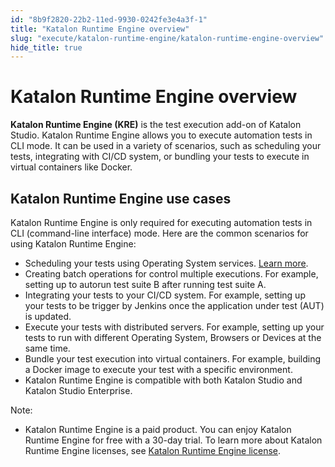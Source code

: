 ```yaml
---
id: "8b9f2820-22b2-11ed-9930-0242fe3e4a3f-1"
title: "Katalon Runtime Engine overview"
slug: "execute/katalon-runtime-engine/katalon-runtime-engine-overview"
hide_title: true
---
```


# <a id="id" class="anchor_top_offset"/><a id="ariaid-title1" class="anchor_top_offset"/><span xmlns="http://www.w3.org/1999/xhtml" className="ph">Katalon Runtime Engine</span>  overview

<p xmlns="http://www.w3.org/1999/xhtml" className="p"><strong className="ph b"><span className="ph">Katalon Runtime Engine</span> (KRE)</strong> is the test   execution add-on of <span className="ph">Katalon Studio</span>. <span className="ph">Katalon Runtime Engine</span> allows you to execute   automation tests in CLI mode. It can be used in a variety of   scenarios, such as scheduling your tests, integrating with CI/CD   system, or bundling your tests to execute in virtual containers   like Docker.</p> 

## <a id="id_1" class="anchor_top_offset"/><span xmlns="http://www.w3.org/1999/xhtml" className="ph">Katalon Runtime Engine</span>  use cases

<p xmlns="http://www.w3.org/1999/xhtml" className="p"><span className="ph">Katalon Runtime Engine</span> is only required for executing automation tests in CLI (command-line interface) mode. Here are the common scenarios for using <span className="ph">Katalon Runtime Engine</span>:</p> 
<ul xmlns="http://www.w3.org/1999/xhtml" className="ul"><li className="li">Scheduling your tests using Operating System services. <a className="xref" href="/execute/schedule-test-execution/schedule-test-runs-in-testops#id_1">Learn more</a>.</li><li className="li">Creating batch operations for control multiple executions. For example, setting up to autorun test suite B after running test suite A.</li><li className="li">Integrating your tests to your CI/CD system. For example, setting up your tests to be trigger by Jenkins once the application under test (AUT) is updated.</li><li className="li">Execute your tests with distributed servers. For example, setting up your tests to run with different Operating System, Browsers or Devices at the same time.</li><li className="li">Bundle your test execution into virtual containers. For example, building a Docker image to execute your test with a specific environment.   </li><li className="li"><span className="ph">Katalon Runtime Engine</span> is compatible with both <span className="ph">Katalon Studio</span> and <span className="ph">Katalon Studio Enterprise</span>.</li></ul> 
<div xmlns="http://www.w3.org/1999/xhtml" className="note note note_note"><span className="note__title">Note:</span> 
  <ul className="ul"><li className="li"><span className="ph">Katalon Runtime Engine</span> is a paid product. You can enjoy <span className="ph">Katalon Runtime Engine</span> for free with a 30-day trial. To learn more about <span className="ph">Katalon Runtime Engine</span> licenses, see <a className="xref" href="/administer/katalon-studio-enterprise-and-katalon-runtime-engine-license/katalon-runtime-engine-floating-license"><span className="ph">Katalon Runtime Engine</span> license</a>.</li></ul>
</div>
